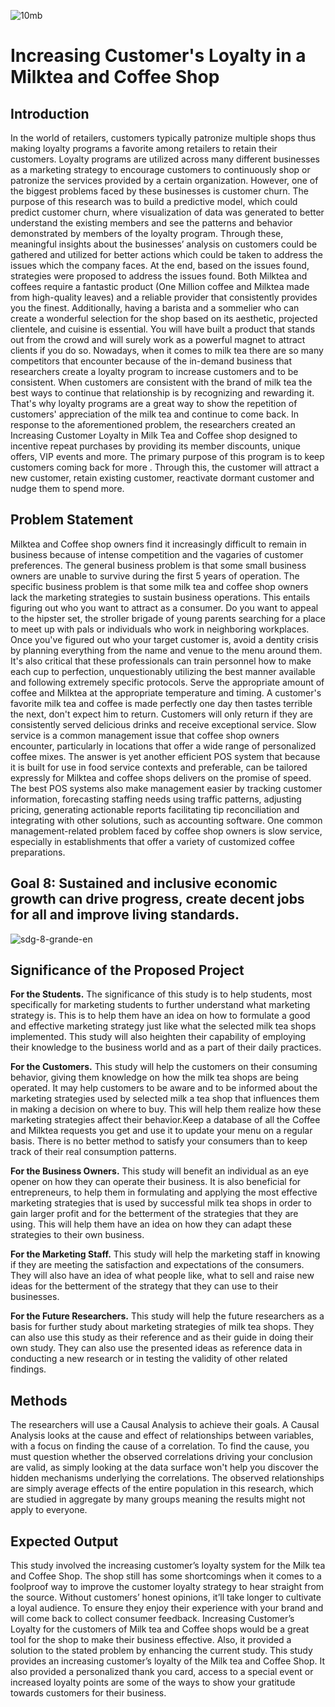 ![10mb](https://user-images.githubusercontent.com/102911931/171021592-65988904-b145-4d37-93ce-1f9384046fe8.png)

# Increasing Customer's Loyalty in a Milktea and Coffee Shop

## Introduction

In the world of retailers, customers typically patronize multiple shops thus making loyalty programs a favorite among retailers to retain their customers. Loyalty programs are utilized across many different businesses as a marketing strategy to encourage customers to continuously shop or patronize the services provided by a certain organization. However, one of the biggest problems faced by these businesses is customer churn. The purpose of this research was to build a predictive model, which could predict customer churn, where visualization of data was generated to better understand the existing members and see the patterns and behavior demonstrated by members of the loyalty program. Through these, meaningful insights about the businesses’ analysis on customers could be gathered and utilized for better actions which could be taken to address the issues which the company faces. At the end, based on the issues found, strategies were proposed to address the issues found. Both Milktea and coffees require a fantastic product (One Million coffee and Milktea made from high-quality leaves) and a reliable provider that consistently provides you the finest. Additionally, having a barista and a sommelier who can create a wonderful selection for the shop based on its aesthetic, projected clientele, and cuisine is essential. You will have built a product that stands out from the crowd and will surely work as a powerful magnet to attract clients if you do so.
  	Nowadays, when it comes to milk tea there are so many competitors that encounter because of the in-demand business that researchers create a loyalty program to increase customers and to be consistent. When customers are consistent with the brand of milk tea the best ways to continue that relationship is by recognizing and rewarding it. That's why loyalty programs are a great way to show the repetition of customers' appreciation of the milk tea and continue to come back.
In response to the aforementioned problem, the researchers created an Increasing Customer Loyalty in Milk Tea and Coffee shop designed to incentive repeat purchases by providing its member discounts, unique offers, VIP events and more. The primary purpose of this program is to keep customers coming back for more . Through this, the customer will attract a new customer, retain existing customer, reactivate dormant customer and nudge them to spend more.

## Problem Statement

Milktea and Coffee shop owners find it increasingly difficult to remain in business because of intense competition and the vagaries of customer preferences. The general business problem is that some small business owners are unable to survive during the first 5 years of operation. The specific business problem is that some milk tea and coffee shop owners lack the marketing strategies to sustain business operations.
This entails figuring out who you want to attract as a consumer. Do you want to appeal to the hipster set, the stroller brigade of young parents searching for a place to meet up with pals or individuals who work in neighboring workplaces. Once you've figured out who your target customer is, avoid a dentity crisis by planning everything  from the name and venue to the menu around them. It's also critical that these professionals can train personnel how to make each cup to perfection, unquestionably utilizing the best manner available and following extremely specific protocols. Serve the appropriate amount of coffee and Milktea at the appropriate temperature and timing.
A customer's favorite milk tea and coffee is made perfectly one day then tastes terrible the next, don't expect him to return. Customers will only return if they are consistently served delicious drinks and receive exceptional service.
Slow service is a common management issue that coffee shop owners encounter, particularly in locations that offer a wide range of personalized coffee mixes. The answer is yet another efficient POS system that because it is built for use in food service contexts and preferable, can be tailored expressly for Milktea and coffee shops delivers on the promise of speed. The best POS systems also make management easier by tracking customer information, forecasting staffing needs using traffic patterns, adjusting pricing, generating actionable reports facilitating tip reconciliation and integrating with other solutions, such as accounting software. One common management-related problem faced by coffee shop owners is slow service, especially in establishments that offer a variety of customized coffee preparations.

## Goal 8: Sustained and inclusive economic growth can drive progress, create decent jobs for all and improve living standards.

![sdg-8-grande-en](https://user-images.githubusercontent.com/102911931/171076038-1d014b8c-452d-4483-917b-911942339d24.jpg)

## Significance of the Proposed Project

**For the Students.** The significance of this study is to help students, most specifically for marketing students to further understand what marketing strategy is. This is to help them have an idea on how to formulate a good and effective marketing strategy just like what the selected milk tea shops implemented. This study will also heighten their capability of employing their knowledge to the business world and as a part of their daily practices.

**For the Customers.** This study will help the customers on their consuming behavior, giving them knowledge on how the milk tea shops are being operated. It may help customers to be aware and to be informed about the marketing strategies used by selected milk a tea shop that influences them in making a decision on where to buy. This will help them realize how these marketing strategies affect their behavior.Keep a database of all the Coffee and Milktea requests you get and use it to update your menu on a regular basis. There is no better method to satisfy your consumers than to keep track of their real consumption patterns.

**For the Business Owners.** This study will benefit an individual as an eye opener on how they can operate their business. It is also beneficial for entrepreneurs, to help them in formulating and applying the most effective marketing strategies that is used by successful milk tea shops in order to gain larger profit and for the betterment of the strategies that they are using. This will help them have an idea on how they can adapt these strategies to their own business.

**For the Marketing Staff.** This study will help the marketing staff in knowing if they are meeting the satisfaction and expectations of the consumers. They will also have an idea of what people like, what to sell and raise new ideas for the betterment of the strategy that they can use to their businesses.

**For the Future Researchers.** This study will help the future researchers as a basis for further study about marketing strategies of milk tea shops. They can also use this study as their reference and as their guide in doing their own study. They can also use the presented ideas as reference data in conducting a new research or in testing the validity of other related findings.

## Methods

The researchers will use a Causal Analysis to achieve their goals. A Causal Analysis looks at the cause and effect of relationships between variables, with a focus on finding the cause of a correlation. To find the cause, you must question whether the observed correlations driving your conclusion are valid, as simply looking at the data surface won't help you discover the hidden mechanisms underlying the correlations. The observed relationships are simply average effects of the entire population in this research, which are studied in aggregate by many groups meaning the results might not apply to everyone.

## Expected Output
This study involved the increasing customer’s loyalty system for the Milk tea and Coffee Shop. The shop still has some shortcomings when it comes to a foolproof way to improve the customer loyalty strategy to hear straight from the source. Without customers’ honest opinions, it’ll take longer to cultivate a loyal audience. To ensure they enjoy their experience with your brand and will come back to collect consumer feedback.
Increasing Customer’s Loyalty for the customers of Milk tea and Coffee shops would be a great tool for the shop to make their business effective. Also, it provided a solution to the stated problem by enhancing the current study. This study provides an increasing customer’s loyalty of the Milk tea and Coffee Shop. It also provided a personalized thank you card, access to a special event or increased loyalty points are some of the ways to show your gratitude towards customers for their business.
